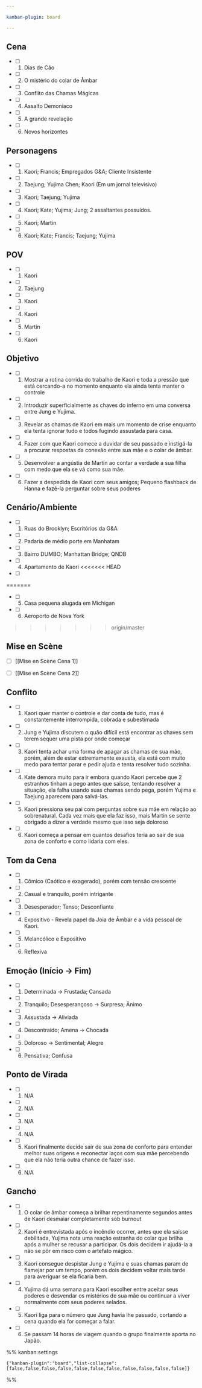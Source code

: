 ```yaml
---

kanban-plugin: board

---
```


## Cena

- [ ] 1. Dias de Cão
- [ ] 2.  O mistério do colar de Âmbar
- [ ] 3.  Conflito das Chamas Mágicas
- [ ] 4. Assalto Demoníaco
- [ ] 5. A grande revelação
- [ ] 6. Novos horizontes


## Personagens

- [ ] 1. Kaori; Francis; Empregados G&A; Cliente Insistente
- [ ] 2. Taejung; Yujima Chen; Kaori (Em um jornal televisivo)
- [ ] 3. Kaori; Taejung; Yujima
- [ ] 4. Kaori; Kate; Yujima; Jung; 2 assaltantes possuídos.
- [ ] 5. Kaori; Martin
- [ ] 6. Kaori; Kate; Francis; Taejung; Yujima


## POV

- [ ] 1. Kaori
- [ ] 2. Taejung
- [ ] 3. Kaori
- [ ] 4. Kaori
- [ ] 5. Martin
- [ ] 6. Kaori


## Objetivo

- [ ] 1. Mostrar a rotina corrida do trabalho de Kaori e toda a pressão que está cercando-a no momento enquanto ela ainda tenta manter o controle
- [ ] 2. Introduzir superficialmente as chaves do inferno em uma conversa entre Jung e Yujima.
- [ ] 3. Revelar as chamas de Kaori em mais um momento de crise enquanto ela tenta ignorar tudo e todos fugindo assustada para casa.
- [ ] 4. Fazer com que Kaori comece a duvidar de seu passado e instigá-la a procurar respostas da conexão entre sua mãe e o colar de âmbar.
- [ ] 5. Desenvolver a angústia de Martin ao contar a verdade a sua filha com medo que ela se vá como sua mãe.
- [ ] 6. Fazer a despedida de Kaori com seus amigos; Pequeno flashback de Hanna e fazê-la perguntar sobre seus poderes


## Cenário/Ambiente

- [ ] 1. Ruas do Brooklyn; Escritórios da G&A
- [ ] 2. Padaria de médio porte em Manhatam
- [ ] 3. Bairro DUMBO; Manhattan Bridge; QNDB
- [ ] 4. Apartamento de Kaori
<<<<<<< HEAD
- [ ] 
=======
- [ ] 5. Casa pequena alugada em Michigan
- [ ] 6. Aeroporto de Nova York
>>>>>>> origin/master


## Mise en Scène

- [ ] [[Mise en Scène Cena 1]]
- [ ] [[Mise en Scène Cena 2]]


## Conflito

- [ ] 1. Kaori quer manter o controle e dar conta de tudo, mas é constantemente interrompida, cobrada e subestimada
- [ ] 2. Jung e Yujima discutem o quão difícil está encontrar as chaves sem terem sequer uma pista por onde começar
- [ ] 3. Kaori tenta achar uma forma de apagar as chamas de sua mão, porém, além de estar extremamente exausta, ela está com muito medo para tentar parar e pedir ajuda e tenta resolver tudo sozinha.
- [ ] 4. Kate demora muito para ir embora quando Kaori percebe que 2 estranhos tinham a pego antes que saísse, tentando resolver a situação, ela falha usando suas chamas sendo pega, porém Yujima e Taejung aparecem para salvá-las.
- [ ] 5. Kaori pressiona seu pai com perguntas sobre sua mãe em relação ao sobrenatural. Cada vez mais que ela faz isso, mais Martin se sente obrigado a dizer a verdade mesmo que isso seja doloroso
- [ ] 6. Kaori começa a pensar em quantos desafios teria ao sair de sua zona de conforto e como lidaria com eles.


## Tom da Cena

- [ ] 1. Cômico (Caótico e exagerado), porém com tensão crescente
- [ ] 2. Casual e tranquilo, porém intrigante
- [ ] 3. Desesperador; Tenso; Desconfiante
- [ ] 4. Expositivo - Revela papel da Joia de Âmbar e a vida pessoal de Kaori.
- [ ] 5. Melancólico e Expositivo
- [ ] 6. Reflexiva


## Emoção (Início -> Fim)

- [ ] 1. Determinada -> Frustada; Cansada
- [ ] 2. Tranquilo; Desesperançoso -> Surpresa; Ânimo
- [ ] 3. Assustada -> Aliviada
- [ ] 4. Descontraído; Amena -> Chocada
- [ ] 5. Doloroso -> Sentimental; Alegre
- [ ] 6. Pensativa; Confusa


## Ponto de Virada

- [ ] 1. N/A
- [ ] 2. N/A
- [ ] 3. N/A
- [ ] 4. N/A
- [ ] 5. Kaori finalmente decide sair de sua zona de conforto para entender melhor suas origens e reconectar laços com sua mãe percebendo que ela não teria outra chance de fazer isso.
- [ ] 6. N/A


## Gancho

- [ ] 1. O colar de âmbar começa a brilhar repentinamente segundos antes de Kaori desmaiar completamente sob burnout
- [ ] 2. Kaori é entrevistada após o incêndio ocorrer, antes que ela saísse debilitada, Yujima nota uma reação estranha do colar que brilha após a mulher se recusar a participar. Os dois decidem ir ajudá-la a não se pôr em risco com o artefato mágico.
- [ ] 3. Kaori consegue despistar Jung e Yujima e suas chamas param de flamejar por um tempo, porém os dois decidem voltar mais tarde para averiguar se ela ficaria bem.
- [ ] 4. Yujima dá uma semana para Kaori escolher entre aceitar seus poderes e desvendar os mistérios de sua mãe ou continuar a viver normalmente com seus poderes selados.
- [ ] 5. Kaori liga para o número que Jung havia lhe passado, cortando a cena quando ela for começar a falar.
- [ ] 6. Se passam 14 horas de viagem quando o grupo finalmente aporta no Japão.




%% kanban:settings
```
{"kanban-plugin":"board","list-collapse":[false,false,false,false,false,false,false,false,false,false,false]}
```
%%